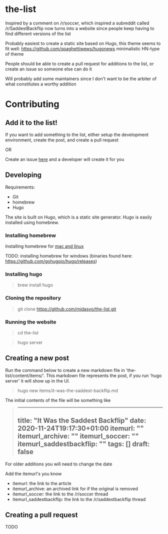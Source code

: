 # the-list
Inspired by a comment on /r/soccer, which inspired a subreddit called /r/SaddestBackflip now turns into a website since people keep having to find different versions of the list

Probably easiest to create a static site based on Hugo, this theme seems to fit well: https://github.com/spaghettiwews/hugonews minimalistic HN-type of theme

People should be able to create a pull request for additions to the list, or create an issue so someone else can do it

Will probably add some maintainers since I don't want to be the arbiter of what constitutes a worthy addition

# Contributing

## Add it to the list!

If you want to add something to the list, either setup the development environment, create the post, and create a pull request

OR

Create an issue [here](https://github.com/midasvo/the-list/issues) and a developer will create it for you

## Developing

Requirements:

- Git
- homebrew
- Hugo

The site is built on Hugo, which is a static site generator. Hugo is easily installed using homebrew.

### Installing homebrew

Installing homebrew for [mac and linux](https://brew.sh/)

TODO: installing homebrew for windows (binaries found here: https://github.com/gohugoio/hugo/releases)

### Installing hugo

> brew install hugo

### Cloning the repository

> git clone https://github.com/midasvo/the-list.git

### Running the website

> cd the-list

> hugo server

## Creating a new post

Run the command below to create a new markdown file in 'the-list/content/items/'. This markdown file represents the post, if you run 'hugo server' it will show up in the UI.

> hugo new items/it-was-the-saddest-backflip.md

The initial contents of the file will be something like

>---
>title: "It Was the Saddest Backflip"
>date: 2020-11-24T19:17:30+01:00
>itemurl: ""
>itemurl_archive: ""
>itemurl_soccer: ""
itemurl_saddestbackflip: ""
>tags: []
>draft: false
>---

For older additions you will need to change the date

Add the itemurl's you know

- itemurl: the link to the article
- itemurl_archive: an archived link for if the original is removed
- itemurl_soccer: the link to the /r/soccer thread
- itemurl_saddestbackflip: the link to the /r/saddestbackflip thread

## Creating a pull request

TODO
